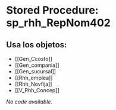 # Stored Procedure: sp_rhh_RepNom402

## Usa los objetos:
- [[Gen_Ccosto]]
- [[Gen_compania]]
- [[Gen_sucursal]]
- [[Rhh_emplea]]
- [[Rhh_Novfija]]
- [[V_Rhh_Concep]]

*No code available.*
